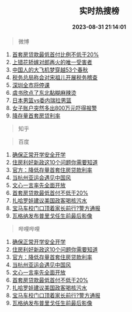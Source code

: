 <div align="center"><h2>实时热搜榜</h2><h4>2023-08-31 21:14:01</h4></div>

> 微博  

1. [首套房贷款最低首付比例不低于20%](https://s.weibo.com/weibo?q=%23%E9%A6%96%E5%A5%97%E6%88%BF%E8%B4%B7%E6%AC%BE%E6%9C%80%E4%BD%8E%E9%A6%96%E4%BB%98%E6%AF%94%E4%BE%8B%E4%B8%8D%E4%BD%8E%E4%BA%8E20%25%23&t=31&band_rank=1&Refer=top)<br />
2. [上错花轿嫁对郎再火的唯一受害者](https://s.weibo.com/weibo?q=%23%E4%B8%8A%E9%94%99%E8%8A%B1%E8%BD%BF%E5%AB%81%E5%AF%B9%E9%83%8E%E5%86%8D%E7%81%AB%E7%9A%84%E5%94%AF%E4%B8%80%E5%8F%97%E5%AE%B3%E8%80%85%23&t=31&band_rank=2&Refer=top)<br />
3. [中国人的大飞机梦穿越53个春秋](https://s.weibo.com/weibo?q=%23%E4%B8%AD%E5%9B%BD%E4%BA%BA%E7%9A%84%E5%A4%A7%E9%A3%9E%E6%9C%BA%E6%A2%A6%E7%A9%BF%E8%B6%8A53%E4%B8%AA%E6%98%A5%E7%A7%8B%23&t=31&band_rank=3&Refer=top)<br />
4. [税务总局称会对宋祖儿开展税务稽查](https://s.weibo.com/weibo?q=%23%E7%A8%8E%E5%8A%A1%E6%80%BB%E5%B1%80%E7%A7%B0%E4%BC%9A%E5%AF%B9%E5%AE%8B%E7%A5%96%E5%84%BF%E5%BC%80%E5%B1%95%E7%A8%8E%E5%8A%A1%E7%A8%BD%E6%9F%A5%23&t=31&band_rank=4&Refer=top)<br />
5. [深圳全市将停课](https://s.weibo.com/weibo?q=%23%E6%B7%B1%E5%9C%B3%E5%85%A8%E5%B8%82%E5%B0%86%E5%81%9C%E8%AF%BE%23&t=31&band_rank=5&Refer=top)<br />
6. [虞书欣点了东北黏糊麻辣烫](https://s.weibo.com/weibo?q=%23%E8%99%9E%E4%B9%A6%E6%AC%A3%E7%82%B9%E4%BA%86%E4%B8%9C%E5%8C%97%E9%BB%8F%E7%B3%8A%E9%BA%BB%E8%BE%A3%E7%83%AB%23&t=31&band_rank=6&Refer=top)<br />
7. [日本男篮vs委内瑞拉男篮](https://s.weibo.com/weibo?q=%23%E6%97%A5%E6%9C%AC%E7%94%B7%E7%AF%AEvs%E5%A7%94%E5%86%85%E7%91%9E%E6%8B%89%E7%94%B7%E7%AF%AE%23&t=31&band_rank=7&Refer=top)<br />
8. [女子账户突然多出800万元吓得报警](https://s.weibo.com/weibo?q=%23%E5%A5%B3%E5%AD%90%E8%B4%A6%E6%88%B7%E7%AA%81%E7%84%B6%E5%A4%9A%E5%87%BA800%E4%B8%87%E5%85%83%E5%90%93%E5%BE%97%E6%8A%A5%E8%AD%A6%23&t=31&band_rank=8&Refer=top)<br />
9. [降存量首套房贷利率](https://s.weibo.com/weibo?q=%23%E9%99%8D%E5%AD%98%E9%87%8F%E9%A6%96%E5%A5%97%E6%88%BF%E8%B4%B7%E5%88%A9%E7%8E%87%23&t=31&band_rank=9&Refer=top)<br />

> 知乎  


> 百度  

1. [确保正常开学安全开学](https://www.baidu.com/s?wd=%E7%A1%AE%E4%BF%9D%E6%AD%A3%E5%B8%B8%E5%BC%80%E5%AD%A6%E5%AE%89%E5%85%A8%E5%BC%80%E5%AD%A6&sa=fyb_news&rsv_dl=fyb_news)<br />
2. [住房利好新政这10个问题你需要知道](https://www.baidu.com/s?wd=%E4%BD%8F%E6%88%BF%E5%88%A9%E5%A5%BD%E6%96%B0%E6%94%BF%E8%BF%9910%E4%B8%AA%E9%97%AE%E9%A2%98%E4%BD%A0%E9%9C%80%E8%A6%81%E7%9F%A5%E9%81%93&sa=fyb_news&rsv_dl=fyb_news)<br />
3. [官方：降低存量首套住房贷款利率](https://www.baidu.com/s?wd=%E5%AE%98%E6%96%B9%EF%BC%9A%E9%99%8D%E4%BD%8E%E5%AD%98%E9%87%8F%E9%A6%96%E5%A5%97%E4%BD%8F%E6%88%BF%E8%B4%B7%E6%AC%BE%E5%88%A9%E7%8E%87&sa=fyb_news&rsv_dl=fyb_news)<br />
4. [当杭州亚运会遇见中国风](https://www.baidu.com/s?wd=%E5%BD%93%E6%9D%AD%E5%B7%9E%E4%BA%9A%E8%BF%90%E4%BC%9A%E9%81%87%E8%A7%81%E4%B8%AD%E5%9B%BD%E9%A3%8E&sa=fyb_news&rsv_dl=fyb_news)<br />
5. [文心一言率先全面开放](https://www.baidu.com/s?wd=%E6%96%87%E5%BF%83%E4%B8%80%E8%A8%80&sa=fyb_news&rsv_dl=fyb_news)<br />
6. [首套房贷款最低首付不低于20%](https://www.baidu.com/s?wd=%E9%A6%96%E5%A5%97%E6%88%BF%E8%B4%B7%E6%AC%BE%E6%9C%80%E4%BD%8E%E9%A6%96%E4%BB%98%E4%B8%8D%E4%BD%8E%E4%BA%8E20%25&sa=fyb_news&rsv_dl=fyb_news)<br />
7. [扎哈罗娃建议美国政客喝核污水](https://www.baidu.com/s?wd=%E6%89%8E%E5%93%88%E7%BD%97%E5%A8%83%E5%BB%BA%E8%AE%AE%E7%BE%8E%E5%9B%BD%E6%94%BF%E5%AE%A2%E5%96%9D%E6%A0%B8%E6%B1%A1%E6%B0%B4&sa=fyb_news&rsv_dl=fyb_news)<br />
8. [宝马车校门口顶着家长前行?警方通报](https://www.baidu.com/s?wd=%E5%AE%9D%E9%A9%AC%E8%BD%A6%E6%A0%A1%E9%97%A8%E5%8F%A3%E9%A1%B6%E7%9D%80%E5%AE%B6%E9%95%BF%E5%89%8D%E8%A1%8C%3F%E8%AD%A6%E6%96%B9%E9%80%9A%E6%8A%A5&sa=fyb_news&rsv_dl=fyb_news)<br />
9. [瓦格纳发布普里戈任生前最后影像](https://www.baidu.com/s?wd=%E7%93%A6%E6%A0%BC%E7%BA%B3%E5%8F%91%E5%B8%83%E6%99%AE%E9%87%8C%E6%88%88%E4%BB%BB%E7%94%9F%E5%89%8D%E6%9C%80%E5%90%8E%E5%BD%B1%E5%83%8F&sa=fyb_news&rsv_dl=fyb_news)<br />

> 哔哩哔哩  

1. [确保正常开学安全开学](https://www.baidu.com/s?wd=%E7%A1%AE%E4%BF%9D%E6%AD%A3%E5%B8%B8%E5%BC%80%E5%AD%A6%E5%AE%89%E5%85%A8%E5%BC%80%E5%AD%A6&sa=fyb_news&rsv_dl=fyb_news)<br />
2. [住房利好新政这10个问题你需要知道](https://www.baidu.com/s?wd=%E4%BD%8F%E6%88%BF%E5%88%A9%E5%A5%BD%E6%96%B0%E6%94%BF%E8%BF%9910%E4%B8%AA%E9%97%AE%E9%A2%98%E4%BD%A0%E9%9C%80%E8%A6%81%E7%9F%A5%E9%81%93&sa=fyb_news&rsv_dl=fyb_news)<br />
3. [官方：降低存量首套住房贷款利率](https://www.baidu.com/s?wd=%E5%AE%98%E6%96%B9%EF%BC%9A%E9%99%8D%E4%BD%8E%E5%AD%98%E9%87%8F%E9%A6%96%E5%A5%97%E4%BD%8F%E6%88%BF%E8%B4%B7%E6%AC%BE%E5%88%A9%E7%8E%87&sa=fyb_news&rsv_dl=fyb_news)<br />
4. [当杭州亚运会遇见中国风](https://www.baidu.com/s?wd=%E5%BD%93%E6%9D%AD%E5%B7%9E%E4%BA%9A%E8%BF%90%E4%BC%9A%E9%81%87%E8%A7%81%E4%B8%AD%E5%9B%BD%E9%A3%8E&sa=fyb_news&rsv_dl=fyb_news)<br />
5. [文心一言率先全面开放](https://www.baidu.com/s?wd=%E6%96%87%E5%BF%83%E4%B8%80%E8%A8%80&sa=fyb_news&rsv_dl=fyb_news)<br />
6. [首套房贷款最低首付不低于20%](https://www.baidu.com/s?wd=%E9%A6%96%E5%A5%97%E6%88%BF%E8%B4%B7%E6%AC%BE%E6%9C%80%E4%BD%8E%E9%A6%96%E4%BB%98%E4%B8%8D%E4%BD%8E%E4%BA%8E20%25&sa=fyb_news&rsv_dl=fyb_news)<br />
7. [扎哈罗娃建议美国政客喝核污水](https://www.baidu.com/s?wd=%E6%89%8E%E5%93%88%E7%BD%97%E5%A8%83%E5%BB%BA%E8%AE%AE%E7%BE%8E%E5%9B%BD%E6%94%BF%E5%AE%A2%E5%96%9D%E6%A0%B8%E6%B1%A1%E6%B0%B4&sa=fyb_news&rsv_dl=fyb_news)<br />
8. [宝马车校门口顶着家长前行?警方通报](https://www.baidu.com/s?wd=%E5%AE%9D%E9%A9%AC%E8%BD%A6%E6%A0%A1%E9%97%A8%E5%8F%A3%E9%A1%B6%E7%9D%80%E5%AE%B6%E9%95%BF%E5%89%8D%E8%A1%8C%3F%E8%AD%A6%E6%96%B9%E9%80%9A%E6%8A%A5&sa=fyb_news&rsv_dl=fyb_news)<br />
9. [瓦格纳发布普里戈任生前最后影像](https://www.baidu.com/s?wd=%E7%93%A6%E6%A0%BC%E7%BA%B3%E5%8F%91%E5%B8%83%E6%99%AE%E9%87%8C%E6%88%88%E4%BB%BB%E7%94%9F%E5%89%8D%E6%9C%80%E5%90%8E%E5%BD%B1%E5%83%8F&sa=fyb_news&rsv_dl=fyb_news)<br />
